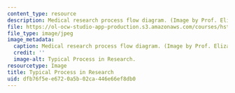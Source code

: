 ```yaml
---
content_type: resource
description: Medical research process flow diagram. (Image by Prof. Elizabeth R. Myers.)
file: https://ol-ocw-studio-app-production.s3.amazonaws.com/courses/hst-502-survival-skills-for-researchers-the-responsible-conduct-of-research-spring-2003/dfb76f5ee6720a5b02ca446e66ef8db0_hst-502s03.jpg
file_type: image/jpeg
image_metadata:
  caption: Medical research process flow diagram. (Image by Prof. Elizabeth R. Myers.)
  credit: ''
  image-alt: Typical Process in Research.
resourcetype: Image
title: Typical Process in Research
uid: dfb76f5e-e672-0a5b-02ca-446e66ef8db0
---
```

